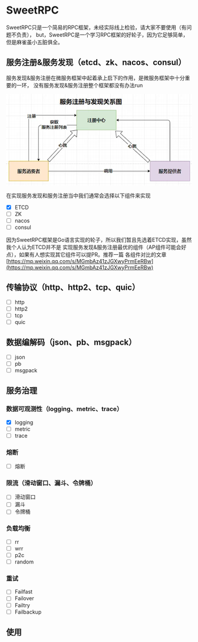 # SweetRPC
SweetRPC只是一个简易的RPC框架，未经实际线上检验，请大家不要使用（有问题不负责），
but，SweetRPC是一个学习RPC框架的好轮子，因为它足够简单，但是麻雀虽小五脏俱全。
## 服务注册&服务发现（etcd、zk、nacos、consul）
服务发现&服务注册在微服务框架中起着承上启下的作用，是微服务框架中十分重要的一环，
没有服务发现&服务注册整个框架都没有办法run

![](imgs/img_1.png)

在实现服务发现和服务注册当中我们通常会选择以下组件来实现
- [X] ETCD
- [ ] ZK
- [ ] nacos
- [ ] consul

因为SweetRPC框架是Go语言实现的轮子，所以我们暂且先选着ETCD实现，虽然我个人认为ETCD并不是
实现服务发现&服务注册最优的组件（AP组件可能会好点），如果有人想实现其它组件可以提PR。推荐一篇 
各组件对比的文章[https://mp.weixin.qq.com/s/MGmbAz41zJGXwyPrmEeRBw](https://mp.weixin.qq.com/s/MGmbAz41zJGXwyPrmEeRBw)



## 传输协议（http、http2、tcp、quic）
- [ ] http
- [ ] http2
- [ ] tcp
- [ ] quic
## 数据编解码（json、pb、msgpack）
- [ ] json
- [ ] pb
- [ ] msgpack
## 服务治理
### 数据可观测性（logging、metric、trace）
- [X] logging
- [ ] metric
- [ ] trace
### 熔断
- [ ] 熔断
### 限流（滑动窗口、漏斗、令牌桶）
- [ ] 滑动窗口
- [ ] 漏斗
- [ ] 令牌桶
### 负载均衡
- [ ] rr
- [ ] wrr
- [ ] p2c
- [ ] random
### 重试
- [ ] Failfast
- [ ] Failover
- [ ] Failtry
- [ ] Failbackup

## 使用
